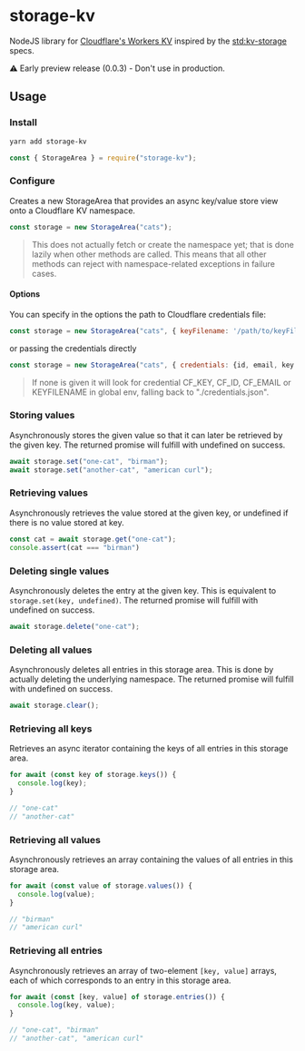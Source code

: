 # storage-kv

NodeJS library for [Cloudflare's Workers KV](https://blog.cloudflare.com/workers-kv-is-ga/) inspired by the [std:kv-storage](https://wicg.github.io/kv-storage/#storagearea) specs.

⚠️ Early preview release (0.0.3) - Don't use in production.

## Usage

### Install

```bash
yarn add storage-kv
```

```js
const { StorageArea } = require("storage-kv");
```

### Configure

Creates a new StorageArea that provides an async key/value store view onto a Cloudflare KV namespace.

```js
const storage = new StorageArea("cats");
```

> This does not actually fetch or create the namespace yet; that is done lazily when other methods are called. This means that all other methods can reject with namespace-related exceptions in failure cases.

#### Options

You can specify in the options the path to Cloudflare credentials file:

```js
const storage = new StorageArea("cats", { keyFilename: '/path/to/keyFilename.json' });
```

or passing the credentials directly

```js
const storage = new StorageArea("cats", { credentials: {id, email, key }});
```

> If none is given it will look for credential CF_KEY, CF_ID, CF_EMAIL or KEYFILENAME in global env, falling back to "./credentials.json".


### Storing values

Asynchronously stores the given value so that it can later be retrieved by the given key.
The returned promise will fulfill with undefined on success.

```js
await storage.set("one-cat", "birman");
await storage.set("another-cat", "american curl");
```

### Retrieving values

Asynchronously retrieves the value stored at the given key, or undefined if there is no value stored at key.

```js
const cat = await storage.get("one-cat");
console.assert(cat === "birman")
```

### Deleting single values

Asynchronously deletes the entry at the given key.
This is equivalent to `storage.set(key, undefined)`.
The returned promise will fulfill with undefined on success.

```js
await storage.delete("one-cat");
```

### Deleting all values

Asynchronously deletes all entries in this storage area.
This is done by actually deleting the underlying namespace.
The returned promise will fulfill with undefined on success.

```js
await storage.clear();
```

### Retrieving all keys

Retrieves an async iterator containing the keys of all entries in this storage area.

```js
for await (const key of storage.keys()) {
  console.log(key);
}

// "one-cat"
// "another-cat"
```

### Retrieving all values

Asynchronously retrieves an array containing the values of all entries in this storage area.

```js
for await (const value of storage.values()) {
  console.log(value);
}

// "birman"
// "american curl"
```

### Retrieving all entries

Asynchronously retrieves an array of two-element `[key, value]` arrays, each of which corresponds to an entry in this storage area.

```js
for await (const [key, value] of storage.entries()) {
  console.log(key, value);
}

// "one-cat", "birman"
// "another-cat", "american curl"
```
